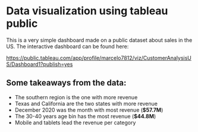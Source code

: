 # Data visualization using tableau public

This is a very simple dashboard made on a public dataset about sales in the US. The interactive dashboard can be found here:

https://public.tableau.com/app/profile/marcelo7812/viz/CustomerAnalysisUS/Dashboard1?publish=yes


## Some takeaways from the data:

* The southern region is the one with more revenue
* Texas and California are the two states with more revenue
* December 2020 was the month with most revenue (**$57.7M**)
* The 30-40 years age bin has the most revenue (**$44.8M**)
* Mobile and tablets lead the revenue per category
